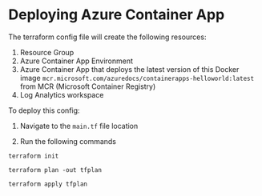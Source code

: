 # Deploying Azure Container App

The terraform config file will create the following resources:

1. Resource Group
2. Azure Container App Environment
3. Azure Container App that deploys the latest version of this Docker image `mcr.microsoft.com/azuredocs/containerapps-helloworld:latest` from MCR (Microsoft Container Registry)
4. Log Analytics workspace

To deploy this config:

1. Navigate to the `main.tf` file location

2. Run the following commands

```
terraform init

terraform plan -out tfplan

terraform apply tfplan

```
